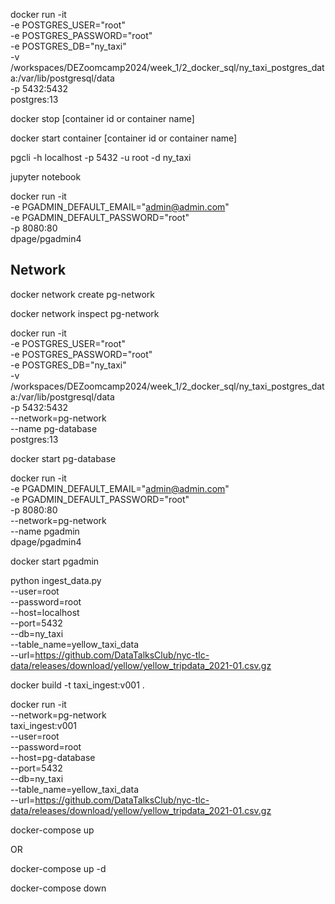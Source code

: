 docker run -it \
  -e POSTGRES_USER="root" \
  -e POSTGRES_PASSWORD="root" \
  -e POSTGRES_DB="ny_taxi" \
  -v /workspaces/DEZoomcamp2024/week_1/2_docker_sql/ny_taxi_postgres_data:/var/lib/postgresql/data \
  -p 5432:5432 \
  postgres:13
  
docker stop [container id or container name]

docker start container [container id or container name]
  
  
pgcli -h localhost -p 5432 -u root -d ny_taxi
 
 
jupyter notebook
 
 
docker run -it \
  -e PGADMIN_DEFAULT_EMAIL="admin@admin.com"\
  -e PGADMIN_DEFAULT_PASSWORD="root" \
  -p 8080:80 \
  dpage/pgadmin4
  
  
  
 ## Network
  
docker network create pg-network

docker network inspect pg-network
  
  
docker run -it \
  -e POSTGRES_USER="root" \
  -e POSTGRES_PASSWORD="root" \
  -e POSTGRES_DB="ny_taxi" \
  -v /workspaces/DEZoomcamp2024/week_1/2_docker_sql/ny_taxi_postgres_data:/var/lib/postgresql/data \
  -p 5432:5432 \
  --network=pg-network \
  --name pg-database \
  postgres:13
  
docker start pg-database
  
  
  
docker run -it \
  -e PGADMIN_DEFAULT_EMAIL="admin@admin.com"\
  -e PGADMIN_DEFAULT_PASSWORD="root" \
  -p 8080:80 \
  --network=pg-network \
  --name pgadmin \
  dpage/pgadmin4
  
docker start pgadmin
 
 
 
python ingest_data.py \
	--user=root \
    --password=root \
    --host=localhost \
    --port=5432 \
    --db=ny_taxi \
    --table_name=yellow_taxi_data \
    --url=https://github.com/DataTalksClub/nyc-tlc-data/releases/download/yellow/yellow_tripdata_2021-01.csv.gz
	
	
	
	
docker build -t taxi_ingest:v001 .

docker run -it \
	--network=pg-network \
	taxi_ingest:v001 \
	--user=root \
    --password=root \
    --host=pg-database \
    --port=5432 \
    --db=ny_taxi \
    --table_name=yellow_taxi_data \
    --url=https://github.com/DataTalksClub/nyc-tlc-data/releases/download/yellow/yellow_tripdata_2021-01.csv.gz
	
	
	

	  
docker-compose up

OR

docker-compose up -d

docker-compose down
